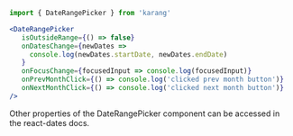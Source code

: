 ```js static
import { DateRangePicker } from 'karang'
```

```jsx
<DateRangePicker
   isOutsideRange={() => false}
   onDatesChange={newDates =>
     console.log(newDates.startDate, newDates.endDate)
   }
   onFocusChange={focusedInput => console.log(focusedInput)}
   onPrevMonthClick={() => console.log('clicked prev month button')}
   onNextMonthClick={() => console.log('clicked next month button')}
/>
```

Other properties of the DateRangePicker component can be accessed in the react-dates docs.
